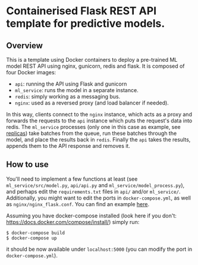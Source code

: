# Containerised Flask REST API template for predictive models.

## Overview

This is a template using Docker containers to deploy a pre-trained ML model REST API using nginx, gunicorn, redis and flask. It is composed of four Docker images:

- `api`: running the API using Flask and gunicorn
- `ml_service`: runs the model in a separate instance.
- `redis`: simply working as a messaging bus.
- `nginx`: used as a reversed proxy (and load balancer if needed).

In this way, clients connect to the `nginx` instance, which acts as a proxy and forwards the requests to the `api` instance which puts the request's data into redis. The `ml_service` processes (only one in this case as example, see [replicas](https://docs.docker.com/compose/compose-file/#replicas)) take batches from the queue, run these batches through the model, and place the results back in `redis`. Finally the `api` takes the results, appends them to the API response and removes it.

## How to use

You'll need to implement a few functions at least (see `ml_service/src/model.py`, `api/api.py` and `ml_service/model_process.py`), and perhaps edit the `requirements.txt` files in `api/` and/or `ml_service/`. Additionally, you might want to edit the ports in `docker-compose.yml`, as well as `nginx/nginx_flask.conf`. You can find an example [here](https://github.com/ssalb/prediction-api-example).

Assuming you have docker-compose installed (look here if you don't: https://docs.docker.com/compose/install/) simply run:

```
$ docker-compose build
$ docker-compose up
```

it should be now available under `localhost:5000` (you can modify the port in `docker-compose.yml`).
